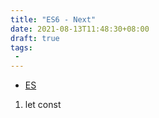 ```yaml
---
title: "ES6 - Next"
date: 2021-08-13T11:48:30+08:00
draft: true
tags:
 - 
---
```

- [ES](https://juejin.cn/post/6995334897065787422?utm_source=gold_browser_extension#heading-42)

1. let const 